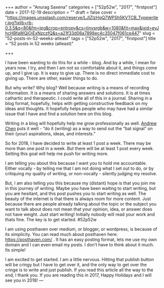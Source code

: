 +++
author = "Anurag Saxena"
categories = ["52p52w", "2017", "firstpost"]
date = 2017-12-19
description = ""
draft = false
cover = "https://images.unsplash.com/reserve/LJIZlzHgQ7WPSh5KVTCB_Typewriter.jpg?ixlib=rb-0.3.5&q=80&fm=jpg&crop=entropy&cs=tinysrgb&w=1080&fit=max&ixid=eyJhcHBfaWQiOjExNzczfQ&s=a21f33d06a7898ec4c35047f061ce447"
slug = "52-posts-in-52-weeks-atleast"
tags = ["52p52w", "2017", "firstpost"]
title = "52 posts in 52 weeks (atleast)"

+++


I have been wanting to do this for a while - blog. And by a while, I mean for years now. I try, and then I am not so comfortable about it, and things come up, and I give up. It is easy to give up. There is no direct immediate cost to giving up. There are other, easier things to do. 

But why write? Why blog? Well because writing is a means of recording information. It is a means of sharing answers and solutions. It is at times cathartic and therapeutic. I could write all of this in a journal. Sharing in a blog format, hopefully, helps with getting constructive feedback on my ideas and thoughts. It hopefully helps people who may have had a similar issue that I have and find a solution here on this blog. 

Writing in a blog will hopefully help me grow professionally as well. [Andrew Chen](http://andrewchen.co/professional-blogging/) puts it well - “do it (writing) as a way to send out the “bat signal” on their (your) aspirations, ideas, and interests.”

So for 2018, I have decided to write at least 1 post a week. There may be more than one post in a week. But there will be at least 1 post every week. Setting this goal will help me push for writing more.
 
I am telling you about this because I want you to hold me accountable. Either vocally - by telling me that I am not doing what I set out to do, or by critiquing my quality of writing, or non-vocally - silently judging my resolve. 

But, I am also telling you this because my (distant) hope is that you join me in this journey of writing. Maybe you have been waiting to start writing, but you are hesitant, and this post pushes you to start writing as well. The beauty of the internet is that there is always room for more content. Just because there are people already talking about the topic or the subject you want to talk about does not mean that your opinion, idea, or answer does not have weight. Just start writing! Initially nobody will read your work and thats fine. The key is to get started. #52p52w

I am using posthaven over medium, or blogger, or wordpress, is because of its simplicity. You can read much about posthaven here: https://posthaven.com/ . It has an easy posting format, lets me use my own domain and I can even email my posts. I don’t have to think about it much. Its simple!

I am excited to get started. I am a little nervous. Hitting that publish button will be cringy but I have to get over it, and the only way to get over the cringe is to write and just publish. If you read this article all the way to the end, I thank you. If you are reading this in 2017, Happy Holidays and I will see you in 2018!
—

